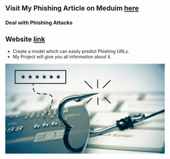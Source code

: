 ## Visit My Phishing Article on Meduim <a href='https://medium.com/@abhishekacharya092/phishing-sites-predictor-using-fastapi-3a686b041566'>here</a> 

### Deal with Phishing Attacks 
## Website [link](https://www.cmswebsiteservices.com/work/malicious-link-detector)
* Create a model which can easily predict Phishing URLs.
* My Project will give you all information about it.

<img src = 'https://github.com/taruntiwarihp/raw_images/blob/master/hack1.png'>
